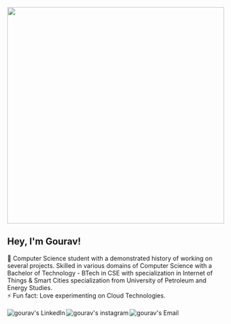  <img style="margin: 0 auto;" src="https://raw.githubusercontent.com/RaghavK16/RaghavK16/master/coderman.gif" width="500" />

<h2> Hey, I'm Gourav!</h2>
🔭 Computer Science student with a demonstrated history of working on several projects. Skilled in various domains of Computer Science with a Bachelor of Technology - BTech in CSE with specialization in Internet of Things & Smart Cities specialization from University of Petroleum and Energy Studies. <br>
⚡ Fun fact: Love experimenting on Cloud Technologies.

<br>
<br>

<a href="https://www.linkedin.com/in/gourav-arora-b6681a152/">
  <img align="left" alt="gourav's LinkedIn" src="https://img.icons8.com/dusk/2x/50/linkedin.png"/>
</a>

<a href="https://www.instagram.com/_.gouravarora._/?hl=en/">
  <img align="left" alt="gourav's instagram" src="https://img.icons8.com/dusk/2x/50/instagram.png"/>
</a>



<a href="mailto:gouravarora035@gmail.com">
  <img align="left" alt="gourav's Email" src="https://img.icons8.com/dusk/2x/50/gmail.png"/>
</a>
